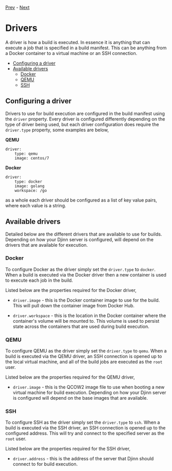 [Prev](/user/namespaces) - [Next](/user/manifest)

# Drivers

A driver is how a build is executed. In essence it is anything that can execute
a job that is specified in a build manifest. This can be anything from a Docker
container to a virtual machine or an SSH connection.

* [Configuring a driver](#configuring-a-driver)
* [Available drivers](#available-drivers)
  * [Docker](#docker)
  * [QEMU](#qemu)
  * [SSH](#ssh)

## Configuring a driver

Drivers to use for build execution are configured in the build manifest using
the `driver` property. Every driver is configured differently depending on the
type of driver being used, but each driver configuration does require the
`driver.type` property, some examples are below,

**QEMU**

    driver:
        type: qemu
        image: centos/7

**Docker**

    driver:
        type: docker
        image: golang
        workspace: /go

as a whole each driver should be configured as a list of key value pairs, where
each value is a string.

## Available drivers

Detailed below are the different drivers that are available to use for builds.
Depending on how your Djinn server is configured, will depend on the drivers
that are available for execution.

### Docker

To configure Docker as the driver simply set the `driver.type` to `docker`. When
a build is executed via the Docker driver then a new container is used to
execute each job in the build.

Listed below are the properties required for the Docker driver,

* `driver.image` - this is the Docker container image to use for the build. This
will pull down the container image from Docker Hub.

* `driver.workspace` - this is the location in the Docker container where the
container's volume will be mounted to. This volume is used to persist state
across the containers that are used during build execution.

### QEMU

To configure QEMU as the driver simply set the `driver.type` to `qemu`. When
a build is executed via the QEMU driver, an SSH connection is opened up to the
local virtual machine, and all of the build jobs are executed as the `root`
user.

Listed below are the properties required for the QEMU driver,

* `driver.image` - this is the QCOW2 image file to use when booting a new
virtual machine for build execution. Depending on how your Djinn server
is configured will depend on the base images that are available.

### SSH

To configure SSH as the driver simply set the `driver.type` to `ssh`. When a
build is executed via the SSH driver, an SSH connection is opened up to the
configured address. This will try and connect to the specified server as the
`root` user.

Listed below are the properties required for the SSH driver,

* `driver.address` - this is the address of the server that Djinn should
connect to for build execution.
